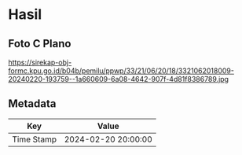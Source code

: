 # Hasil

## Foto C Plano

https://sirekap-obj-formc.kpu.go.id/b04b/pemilu/ppwp/33/21/06/20/18/3321062018009-20240220-193759--1a660609-6a08-4642-907f-4d81f8386789.jpg


## Metadata

| Key        | Value               |
| ---------- | ------------------- |
| Time Stamp | 2024-02-20 20:00:00 |



